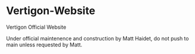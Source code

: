 # Vertigon-Website
Vertigon Official Website

Under official maintenence and construction by Matt Haidet, do not push to main unless requested by Matt.
